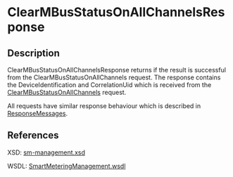 <!--
SPDX-FileCopyrightText: Contributors to the Documentation project

SPDX-License-Identifier: Apache-2.0
-->

# ClearMBusStatusOnAllChannelsResponse

## Description

ClearMBusStatusOnAllChannelsResponse returns if the result is successful from the ClearMBusStatusOnAllChannels request. The response contains the DeviceIdentification and CorrelationUid which is received from the [ClearMBusStatusOnAllChannels](clearmbusstatusonallchannels.md) request.

All requests have similar response behaviour which is described in [ResponseMessages](../../responsemessages.md).

## References

XSD: [sm-management.xsd](https://github.com/OSGP/open-smart-grid-platform/blob/development/osgp/shared/osgp-ws-smartmetering/src/main/resources/schemas/sm-management.xsd)

WSDL: [SmartMeteringManagement.wsdl](https://github.com/OSGP/open-smart-grid-platform/blob/development/osgp/shared/osgp-ws-smartmetering/src/main/resources/SmartMeteringManagement.wsdl)

